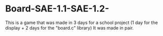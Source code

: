 # Board-SAE-1.1-SAE-1.2-

This is a game that was made in 3 days for a school project (1 day for the display + 2 days for the "board.c" library)
It was made in pair.
